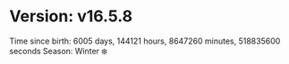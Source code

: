 # Version: v16.5.8
Time since birth: 6005 days, 144121 hours, 8647260 minutes, 518835600 seconds
Season: Winter ❄️
